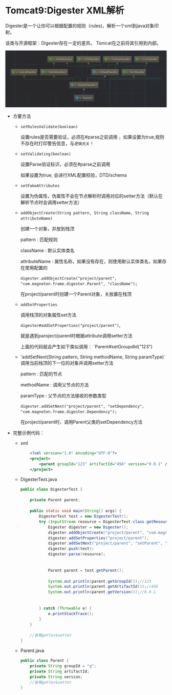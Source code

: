 # Tomcat9:Digester XML解析

Digester是一个让你可以根据配置的规则（rules)，解析一个xml到java对象印射。

该类与开源框架：Digester存在一定的差异。 Tomcat在之前将其引用到内部。

![](./img/类图.png)

- 方要方法
    - `setRulesValidate(boolean)`

        设置rules是否需要验证，必须在#parse之前调用 ，如果设置为true,规则不存在时打印警告信息，与`逻辑无关`！
    - `setValidating(boolean)`

        设置Parse验证标识，必须在#parse之前调用

        如果设置为true, 会进行XML配置校验，DTD/schema
    - `setFakeAttributes`

        设置为伪属性，伪属性不会在节点解析时调用对应的setter方法（默认在解析节点时会调用setter方法）
    - `addObjectCreate(String pattern, String className, String attributeName)`

        创建一个对象，并放到栈顶

        pattern : 匹配规则

        className : 默认实体类名

        attributeName : 属性名称，如果没有存在，则使用默认实体类名，如果存在使用配置的

        `digester.addObjectCreate("project/parent", "com.magneton.frame.digester.Parent", "className");`

        在project/parent时创建一个Parent对象，关放置在栈顶

    - `addSetProperties`

        调用栈顶的对象属性set方法

        `digester#addSetProperties("project/parent")`,

        就是遇到paroject/parent时根据attribute调用setter方法

        上面的代码就会产生如下类似调用： `Parent#setGroupdId("123")

    - 'addSetNext(String pattern, String methodName, String paramType)`
        调用当前栈顶的下一位的对象并调用setter方法

        pattern : 匹配的节点

        methodName : 调用父节点的方法

        paramType : 父节点的方法接收的参数类型

        `digester.addSetNext("project/parent", "setDependency", "com.magneton.frame.digester.Dependency");`

        在project/parent时，调用Parent父类的setDependency方法


- 完整示例代码：

    - xml

        ```xml
            <?xml version="1.0" encoding="UTF-8"?>
            <project>
                <parent groupId="123" artifactId="456" version="0.0.1" />
            </project>
        ```

    - DigesterText.java

        ```java
        public class DigesterTest {

            private Parent parent;

            public static void main(String[] args) {
                DigesterTest test = new DigesterTest();
                try (InputStream resource = DigesterTest.class.getResourceAsStream("/pom.xml")) {
                    Digester digester = new Digester();
                    digester.addObjectCreate("project/parent", "com.magneton.frame.digester.Parent", "className");
                    digester.addSetProperties("project/parent");
                    digester.addSetNext("project/parent", "setParent", "com.magneton.frame.digester.Parent");
                    digester.push(test);
                    digester.parse(resource);


                    Parent parent = test.getParent();

                    System.out.println(parent.getGroupId());//123
                    System.out.println(parent.getArtifactId());//456
                    System.out.println(parent.getVersion());//0.0.1


                } catch (Throwable e) {
                    e.printStackTrace();
                }
            }

            //省略getter&setter
        }

        ```

    - Parent.java

        ```java
        public class Parent {
            private String groupId = "g";
            private String artifactId;
            private String version;
            //省略getter&setter
        }
        ```
